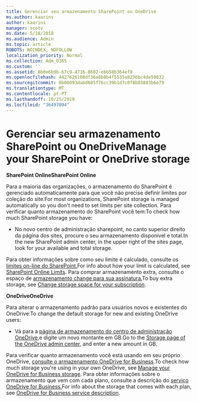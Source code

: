 ```yaml
---
title: Gerenciar seu armazenamento SharePoint ou OneDrive
ms.author: kaarins
author: kaarins
manager: scotv
ms.date: 5/18/2018
ms.audience: Admin
ms.topic: article
ROBOTS: NOINDEX, NOFOLLOW
localization_priority: Normal
ms.collection: Adm_O365
ms.custom: ''
ms.assetid: 8b0e6b9b-67c9-4716-8602-ebb58b364ef9
ms.openlocfilehash: 4427626108df36a8b8b4f5535a8236bc4de59832
ms.sourcegitcommit: 0b06093dabd685f76cc39b1d7c0f8b03883b6e79
ms.translationtype: MT
ms.contentlocale: pt-PT
ms.lasthandoff: 10/25/2019
ms.locfileid: "36497094"
---
```

# <a name="manage-your-sharepoint-or-onedrive-storage"></a><span data-ttu-id="a42e2-102">Gerenciar seu armazenamento SharePoint ou OneDrive</span><span class="sxs-lookup"><span data-stu-id="a42e2-102">Manage your SharePoint or OneDrive storage</span></span>

 <span data-ttu-id="a42e2-103">**SharePoint Online**</span><span class="sxs-lookup"><span data-stu-id="a42e2-103">**SharePoint Online**</span></span>
  
<span data-ttu-id="a42e2-104">Para a maioria das organizações, o armazenamento do SharePoint é gerenciado automaticamente para que você não precise definir limites por coleção do site.</span><span class="sxs-lookup"><span data-stu-id="a42e2-104">For most organizations, SharePoint storage is managed automatically so you don't need to set limits per site collection.</span></span> <span data-ttu-id="a42e2-105">Para verificar quanto armazenamento do SharePoint você tem:</span><span class="sxs-lookup"><span data-stu-id="a42e2-105">To check how much SharePoint storage you have:</span></span>
  
- <span data-ttu-id="a42e2-106">No novo centro de administração sharepoint, no canto superior direito da página dos sites, procure o seu armazenamento disponível e total.</span><span class="sxs-lookup"><span data-stu-id="a42e2-106">In the new SharePoint admin center, in the upper right of the sites page, look for your available and total storage.</span></span>
    
<span data-ttu-id="a42e2-107">Para obter informações sobre como seu limite é calculado, consulte os [limites on-line do SharePoint.](https://go.microsoft.com/fwlink/p/?LinkID=856113)</span><span class="sxs-lookup"><span data-stu-id="a42e2-107">For info about how your limit is calculated, see [SharePoint Online Limits](https://go.microsoft.com/fwlink/p/?LinkID=856113).</span></span> <span data-ttu-id="a42e2-108">Para comprar armazenamento extra, consulte o espaço de [armazenamento change para sua assinatura.](https://go.microsoft.com/fwlink/?linkid=866428)</span><span class="sxs-lookup"><span data-stu-id="a42e2-108">To buy extra storage, see [Change storage space for your subscription](https://go.microsoft.com/fwlink/?linkid=866428).</span></span>
  
 <span data-ttu-id="a42e2-109">**OneDrive**</span><span class="sxs-lookup"><span data-stu-id="a42e2-109">**OneDrive**</span></span>
  
<span data-ttu-id="a42e2-110">Para alterar o armazenamento padrão para usuários novos e existentes do OneDrive:</span><span class="sxs-lookup"><span data-stu-id="a42e2-110">To change the default storage for new and existing OneDrive users:</span></span>
  
- <span data-ttu-id="a42e2-111">Vá para a [página de armazenamento do centro de administração OneDrive,](https://admin.onedrive.com/?v=StorageSettings)e digite um novo montante em GB.</span><span class="sxs-lookup"><span data-stu-id="a42e2-111">Go to the [Storage page of the OneDrive admin center](https://admin.onedrive.com/?v=StorageSettings), and enter a new amount in GB.</span></span>
    
<span data-ttu-id="a42e2-112">Para verificar quanto armazenamento você está usando em seu próprio OneDrive, [consulte o armazenamento OneDrive for Business](https://go.microsoft.com/fwlink/?linkid=866429).</span><span class="sxs-lookup"><span data-stu-id="a42e2-112">To check how much storage you're using in your own OneDrive, see [Manage your OneDrive for Business storage](https://go.microsoft.com/fwlink/?linkid=866429).</span></span> <span data-ttu-id="a42e2-113">Para obter informações sobre o armazenamento que vem com cada plano, consulte a descrição do [serviço OneDrive for Business.](https://go.microsoft.com/fwlink/p/?LinkID=826071)</span><span class="sxs-lookup"><span data-stu-id="a42e2-113">For info about the storage that comes with each plan, see [OneDrive for Business service description](https://go.microsoft.com/fwlink/p/?LinkID=826071).</span></span>
  

